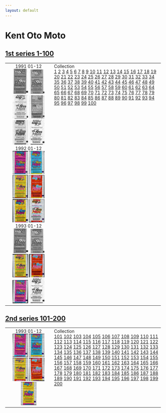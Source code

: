```yaml
---
layout: default
---
```


# Kent Oto Moto

## [1st series 1-100](1-100)

<table style="width:100%">
    <tr style="vertical-align: top;">
        <td style="width:30%;text-align: center">
            1991 01-12<br/>
            <a href='https://raw.githubusercontent.com/vlegchilkin/collection/8ca64197bbb6d036883a191b0727065c7d7e68b1/gum_wrappers/kent/oto-moto/1-100/outer/1991 01-12.1.0.png' target='_blank'><img src='1-100/thumbnails/outer/1991 01-12.1.0.png' width='50' alt='1991 01-12.1'/></a>
            <a href='https://raw.githubusercontent.com/vlegchilkin/collection/8ca64197bbb6d036883a191b0727065c7d7e68b1/gum_wrappers/kent/oto-moto/1-100/outer/1991 01-12.2.0.png' target='_blank'><img src='1-100/thumbnails/outer/1991 01-12.2.0.png' width='50' alt='1991 01-12.2'/></a>
            <a href='https://raw.githubusercontent.com/vlegchilkin/collection/8ca64197bbb6d036883a191b0727065c7d7e68b1/gum_wrappers/kent/oto-moto/1-100/outer/1991 01-12.3.0.png' target='_blank'><img src='1-100/thumbnails/outer/1991 01-12.3.0.png' width='50' alt='1991 01-12.3'/></a>
            <a href='https://raw.githubusercontent.com/vlegchilkin/collection/8ca64197bbb6d036883a191b0727065c7d7e68b1/gum_wrappers/kent/oto-moto/1-100/outer/1991 01-12.4.0.png' target='_blank'><img src='1-100/thumbnails/outer/1991 01-12.4.0.png' width='50' alt='1991 01-12.4'/></a>
            <a href='https://raw.githubusercontent.com/vlegchilkin/collection/8ca64197bbb6d036883a191b0727065c7d7e68b1/gum_wrappers/kent/oto-moto/1-100/outer/1991 01-12.5.0.png' target='_blank'><img src='1-100/thumbnails/outer/1991 01-12.5.0.png' width='50' alt='1991 01-12.5'/></a>
            <a href='https://raw.githubusercontent.com/vlegchilkin/collection/8ca64197bbb6d036883a191b0727065c7d7e68b1/gum_wrappers/kent/oto-moto/1-100/outer/1991 01-12.6.0.png' target='_blank'><img src='1-100/thumbnails/outer/1991 01-12.6.0.png' width='50' alt='1991 01-12.6'/></a>
            <br/>1992 01-12<br/>
            <a href='https://raw.githubusercontent.com/vlegchilkin/collection/8ca64197bbb6d036883a191b0727065c7d7e68b1/gum_wrappers/kent/oto-moto/1-100/outer/1992 01-12.1.5.png' target='_blank'><img src='1-100/thumbnails/outer/1992 01-12.1.5.png' width='50' alt='1992 01-12.1'/></a>
            <a href='https://raw.githubusercontent.com/vlegchilkin/collection/8ca64197bbb6d036883a191b0727065c7d7e68b1/gum_wrappers/kent/oto-moto/1-100/outer/1992 01-12.2.5.png' target='_blank'><img src='1-100/thumbnails/outer/1992 01-12.2.5.png' width='50' alt='1992 01-12.2'/></a>
            <a href='https://raw.githubusercontent.com/vlegchilkin/collection/8ca64197bbb6d036883a191b0727065c7d7e68b1/gum_wrappers/kent/oto-moto/1-100/outer/1992 01-12.3.5.png' target='_blank'><img src='1-100/thumbnails/outer/1992 01-12.3.5.png' width='50' alt='1992 01-12.3'/></a>
            <a href='https://raw.githubusercontent.com/vlegchilkin/collection/8ca64197bbb6d036883a191b0727065c7d7e68b1/gum_wrappers/kent/oto-moto/1-100/outer/1992 01-12.4.5.png' target='_blank'><img src='1-100/thumbnails/outer/1992 01-12.4.5.png' width='50' alt='1992 01-12.4'/></a>
            <a href='https://raw.githubusercontent.com/vlegchilkin/collection/8ca64197bbb6d036883a191b0727065c7d7e68b1/gum_wrappers/kent/oto-moto/1-100/outer/1992 01-12.5.5.png' target='_blank'><img src='1-100/thumbnails/outer/1992 01-12.5.5.png' width='50' alt='1992 01-12.5'/></a>
            <a href='https://raw.githubusercontent.com/vlegchilkin/collection/8ca64197bbb6d036883a191b0727065c7d7e68b1/gum_wrappers/kent/oto-moto/1-100/outer/1992 01-12.6.5.png' target='_blank'><img src='1-100/thumbnails/outer/1992 01-12.6.5.png' width='50' alt='1992 01-12.6'/></a>
            <br/>1993 01-12<br/>
            <a href='https://raw.githubusercontent.com/vlegchilkin/collection/8ca64197bbb6d036883a191b0727065c7d7e68b1/gum_wrappers/kent/oto-moto/1-100/outer/1993 01-12.1.0.png' target='_blank'><img src='1-100/thumbnails/outer/1993 01-12.1.0.png' width='50' alt='1993 01-12.1'/></a>
            <a href='https://raw.githubusercontent.com/vlegchilkin/collection/8ca64197bbb6d036883a191b0727065c7d7e68b1/gum_wrappers/kent/oto-moto/1-100/outer/1993 01-12.2.0.png' target='_blank'><img src='1-100/thumbnails/outer/1993 01-12.2.0.png' width='50' alt='1993 01-12.2'/></a>
            <a href='https://raw.githubusercontent.com/vlegchilkin/collection/8ca64197bbb6d036883a191b0727065c7d7e68b1/gum_wrappers/kent/oto-moto/1-100/outer/1993 01-12.3.5.png' target='_blank'><img src='1-100/thumbnails/outer/1993 01-12.3.5.png' width='50' alt='1993 01-12.3'/></a>
            <a href='https://raw.githubusercontent.com/vlegchilkin/collection/8ca64197bbb6d036883a191b0727065c7d7e68b1/gum_wrappers/kent/oto-moto/1-100/outer/1993 01-12.4.5.png' target='_blank'><img src='1-100/thumbnails/outer/1993 01-12.4.5.png' width='50' alt='1993 01-12.4'/></a>
            <a href='https://raw.githubusercontent.com/vlegchilkin/collection/8ca64197bbb6d036883a191b0727065c7d7e68b1/gum_wrappers/kent/oto-moto/1-100/outer/1993 01-12.5.5.png' target='_blank'><img src='1-100/thumbnails/outer/1993 01-12.5.5.png' width='50' alt='1993 01-12.5'/></a>
            <a href='https://raw.githubusercontent.com/vlegchilkin/collection/8ca64197bbb6d036883a191b0727065c7d7e68b1/gum_wrappers/kent/oto-moto/1-100/outer/1993 01-12.6.0.png' target='_blank'><img src='1-100/thumbnails/outer/1993 01-12.6.0.png' width='50' alt='1993 01-12.6'/></a>
            <br/>
        </td>
        <td>
            Collection<br/>
            <a class='perfect' href='https://raw.githubusercontent.com/vlegchilkin/collection/8ca64197bbb6d036883a191b0727065c7d7e68b1/gum_wrappers/kent/oto-moto/1-100/inner/1.5.png' title='' target='_blank'>1</a>
            <a class='enough' href='https://raw.githubusercontent.com/vlegchilkin/collection/8ca64197bbb6d036883a191b0727065c7d7e68b1/gum_wrappers/kent/oto-moto/1-100/inner/2.4.png' title='' target='_blank'>2</a>
            <a class='perfect' href='https://raw.githubusercontent.com/vlegchilkin/collection/8ca64197bbb6d036883a191b0727065c7d7e68b1/gum_wrappers/kent/oto-moto/1-100/inner/3.5.png' title='' target='_blank'>3</a>
            <a class='perfect' href='https://raw.githubusercontent.com/vlegchilkin/collection/8ca64197bbb6d036883a191b0727065c7d7e68b1/gum_wrappers/kent/oto-moto/1-100/inner/4.5.png' title='' target='_blank'>4</a>
            <a class='perfect' href='https://raw.githubusercontent.com/vlegchilkin/collection/8ca64197bbb6d036883a191b0727065c7d7e68b1/gum_wrappers/kent/oto-moto/1-100/inner/5.5.png' title='' target='_blank'>5</a>
            <a class='perfect' href='https://raw.githubusercontent.com/vlegchilkin/collection/8ca64197bbb6d036883a191b0727065c7d7e68b1/gum_wrappers/kent/oto-moto/1-100/inner/6.5.png' title='' target='_blank'>6</a>
            <a class='perfect' href='https://raw.githubusercontent.com/vlegchilkin/collection/8ca64197bbb6d036883a191b0727065c7d7e68b1/gum_wrappers/kent/oto-moto/1-100/inner/7.5.png' title='' target='_blank'>7</a>
            <a class='perfect' href='https://raw.githubusercontent.com/vlegchilkin/collection/8ca64197bbb6d036883a191b0727065c7d7e68b1/gum_wrappers/kent/oto-moto/1-100/inner/8.5.png' title='' target='_blank'>8</a>
            <a class='perfect' href='https://raw.githubusercontent.com/vlegchilkin/collection/8ca64197bbb6d036883a191b0727065c7d7e68b1/gum_wrappers/kent/oto-moto/1-100/inner/9.5.png' title='' target='_blank'>9</a>
            <a class='perfect' href='https://raw.githubusercontent.com/vlegchilkin/collection/8ca64197bbb6d036883a191b0727065c7d7e68b1/gum_wrappers/kent/oto-moto/1-100/inner/10.5.png' title='' target='_blank'>10</a>
            <a class='perfect' href='https://raw.githubusercontent.com/vlegchilkin/collection/8ca64197bbb6d036883a191b0727065c7d7e68b1/gum_wrappers/kent/oto-moto/1-100/inner/11.5.png' title='' target='_blank'>11</a>
            <a class='perfect' href='https://raw.githubusercontent.com/vlegchilkin/collection/8ca64197bbb6d036883a191b0727065c7d7e68b1/gum_wrappers/kent/oto-moto/1-100/inner/12.5.png' title='' target='_blank'>12</a>
            <a class='perfect' href='https://raw.githubusercontent.com/vlegchilkin/collection/8ca64197bbb6d036883a191b0727065c7d7e68b1/gum_wrappers/kent/oto-moto/1-100/inner/13.5.png' title='' target='_blank'>13</a>
            <a class='perfect' href='https://raw.githubusercontent.com/vlegchilkin/collection/8ca64197bbb6d036883a191b0727065c7d7e68b1/gum_wrappers/kent/oto-moto/1-100/inner/14.5.png' title='' target='_blank'>14</a>
            <a class='enough' href='https://raw.githubusercontent.com/vlegchilkin/collection/8ca64197bbb6d036883a191b0727065c7d7e68b1/gum_wrappers/kent/oto-moto/1-100/inner/15.4.png' title='' target='_blank'>15</a>
            <a class='perfect' href='https://raw.githubusercontent.com/vlegchilkin/collection/8ca64197bbb6d036883a191b0727065c7d7e68b1/gum_wrappers/kent/oto-moto/1-100/inner/16.5.png' title='' target='_blank'>16</a>
            <a class='perfect' href='https://raw.githubusercontent.com/vlegchilkin/collection/8ca64197bbb6d036883a191b0727065c7d7e68b1/gum_wrappers/kent/oto-moto/1-100/inner/17.5.png' title='' target='_blank'>17</a>
            <a class='perfect' href='https://raw.githubusercontent.com/vlegchilkin/collection/8ca64197bbb6d036883a191b0727065c7d7e68b1/gum_wrappers/kent/oto-moto/1-100/inner/18.5.png' title='' target='_blank'>18</a>
            <a class='perfect' href='https://raw.githubusercontent.com/vlegchilkin/collection/8ca64197bbb6d036883a191b0727065c7d7e68b1/gum_wrappers/kent/oto-moto/1-100/inner/19.5.png' title='' target='_blank'>19</a>
            <a class='perfect' href='https://raw.githubusercontent.com/vlegchilkin/collection/8ca64197bbb6d036883a191b0727065c7d7e68b1/gum_wrappers/kent/oto-moto/1-100/inner/20.5.png' title='' target='_blank'>20</a>
            <a class='perfect' href='https://raw.githubusercontent.com/vlegchilkin/collection/8ca64197bbb6d036883a191b0727065c7d7e68b1/gum_wrappers/kent/oto-moto/1-100/inner/21.5.png' title='' target='_blank'>21</a>
            <a class='perfect' href='https://raw.githubusercontent.com/vlegchilkin/collection/8ca64197bbb6d036883a191b0727065c7d7e68b1/gum_wrappers/kent/oto-moto/1-100/inner/22.5.png' title='' target='_blank'>22</a>
            <a class='enough' href='https://raw.githubusercontent.com/vlegchilkin/collection/8ca64197bbb6d036883a191b0727065c7d7e68b1/gum_wrappers/kent/oto-moto/1-100/inner/23.4.png' title='' target='_blank'>23</a>
            <a class='perfect' href='https://raw.githubusercontent.com/vlegchilkin/collection/8ca64197bbb6d036883a191b0727065c7d7e68b1/gum_wrappers/kent/oto-moto/1-100/inner/24.5.png' title='' target='_blank'>24</a>
            <a class='perfect' href='https://raw.githubusercontent.com/vlegchilkin/collection/8ca64197bbb6d036883a191b0727065c7d7e68b1/gum_wrappers/kent/oto-moto/1-100/inner/25.5.png' title='' target='_blank'>25</a>
            <a class='perfect' href='https://raw.githubusercontent.com/vlegchilkin/collection/8ca64197bbb6d036883a191b0727065c7d7e68b1/gum_wrappers/kent/oto-moto/1-100/inner/26.5.png' title='' target='_blank'>26</a>
            <a class='perfect' href='https://raw.githubusercontent.com/vlegchilkin/collection/8ca64197bbb6d036883a191b0727065c7d7e68b1/gum_wrappers/kent/oto-moto/1-100/inner/27.5.png' title='' target='_blank'>27</a>
            <a class='perfect' href='https://raw.githubusercontent.com/vlegchilkin/collection/8ca64197bbb6d036883a191b0727065c7d7e68b1/gum_wrappers/kent/oto-moto/1-100/inner/28.5.png' title='' target='_blank'>28</a>
            <a class='enough' href='https://raw.githubusercontent.com/vlegchilkin/collection/8ca64197bbb6d036883a191b0727065c7d7e68b1/gum_wrappers/kent/oto-moto/1-100/inner/29.4.png' title='' target='_blank'>29</a>
            <a class='perfect' href='https://raw.githubusercontent.com/vlegchilkin/collection/8ca64197bbb6d036883a191b0727065c7d7e68b1/gum_wrappers/kent/oto-moto/1-100/inner/30.5.png' title='' target='_blank'>30</a>
            <a class='perfect' href='https://raw.githubusercontent.com/vlegchilkin/collection/8ca64197bbb6d036883a191b0727065c7d7e68b1/gum_wrappers/kent/oto-moto/1-100/inner/31.5.png' title='' target='_blank'>31</a>
            <a class='perfect' href='https://raw.githubusercontent.com/vlegchilkin/collection/8ca64197bbb6d036883a191b0727065c7d7e68b1/gum_wrappers/kent/oto-moto/1-100/inner/32.5.png' title='' target='_blank'>32</a>
            <a class='enough' href='https://raw.githubusercontent.com/vlegchilkin/collection/8ca64197bbb6d036883a191b0727065c7d7e68b1/gum_wrappers/kent/oto-moto/1-100/inner/33.4.png' title='' target='_blank'>33</a>
            <a class='perfect' href='https://raw.githubusercontent.com/vlegchilkin/collection/8ca64197bbb6d036883a191b0727065c7d7e68b1/gum_wrappers/kent/oto-moto/1-100/inner/34.5.png' title='' target='_blank'>34</a>
            <a class='perfect' href='https://raw.githubusercontent.com/vlegchilkin/collection/8ca64197bbb6d036883a191b0727065c7d7e68b1/gum_wrappers/kent/oto-moto/1-100/inner/35.5.png' title='' target='_blank'>35</a>
            <a class='perfect' href='https://raw.githubusercontent.com/vlegchilkin/collection/8ca64197bbb6d036883a191b0727065c7d7e68b1/gum_wrappers/kent/oto-moto/1-100/inner/36.5.png' title='' target='_blank'>36</a>
            <a class='perfect' href='https://raw.githubusercontent.com/vlegchilkin/collection/8ca64197bbb6d036883a191b0727065c7d7e68b1/gum_wrappers/kent/oto-moto/1-100/inner/37.5.png' title='' target='_blank'>37</a>
            <a class='enough' href='https://raw.githubusercontent.com/vlegchilkin/collection/8ca64197bbb6d036883a191b0727065c7d7e68b1/gum_wrappers/kent/oto-moto/1-100/inner/38.4.png' title='' target='_blank'>38</a>
            <a class='enough' href='https://raw.githubusercontent.com/vlegchilkin/collection/8ca64197bbb6d036883a191b0727065c7d7e68b1/gum_wrappers/kent/oto-moto/1-100/inner/39.4.png' title='' target='_blank'>39</a>
            <a class='perfect' href='https://raw.githubusercontent.com/vlegchilkin/collection/8ca64197bbb6d036883a191b0727065c7d7e68b1/gum_wrappers/kent/oto-moto/1-100/inner/40.5.png' title='' target='_blank'>40</a>
            <a class='perfect' href='https://raw.githubusercontent.com/vlegchilkin/collection/8ca64197bbb6d036883a191b0727065c7d7e68b1/gum_wrappers/kent/oto-moto/1-100/inner/41.5.png' title='' target='_blank'>41</a>
            <a class='perfect' href='https://raw.githubusercontent.com/vlegchilkin/collection/8ca64197bbb6d036883a191b0727065c7d7e68b1/gum_wrappers/kent/oto-moto/1-100/inner/42.5.png' title='' target='_blank'>42</a>
            <a class='perfect' href='https://raw.githubusercontent.com/vlegchilkin/collection/8ca64197bbb6d036883a191b0727065c7d7e68b1/gum_wrappers/kent/oto-moto/1-100/inner/43.5.png' title='' target='_blank'>43</a>
            <a class='perfect' href='https://raw.githubusercontent.com/vlegchilkin/collection/8ca64197bbb6d036883a191b0727065c7d7e68b1/gum_wrappers/kent/oto-moto/1-100/inner/44.5.png' title='' target='_blank'>44</a>
            <a class='enough' href='https://raw.githubusercontent.com/vlegchilkin/collection/8ca64197bbb6d036883a191b0727065c7d7e68b1/gum_wrappers/kent/oto-moto/1-100/inner/45.4.png' title='' target='_blank'>45</a>
            <a class='perfect' href='https://raw.githubusercontent.com/vlegchilkin/collection/8ca64197bbb6d036883a191b0727065c7d7e68b1/gum_wrappers/kent/oto-moto/1-100/inner/46.5.png' title='' target='_blank'>46</a>
            <a class='perfect' href='https://raw.githubusercontent.com/vlegchilkin/collection/8ca64197bbb6d036883a191b0727065c7d7e68b1/gum_wrappers/kent/oto-moto/1-100/inner/47.5.png' title='' target='_blank'>47</a>
            <a class='perfect' href='https://raw.githubusercontent.com/vlegchilkin/collection/8ca64197bbb6d036883a191b0727065c7d7e68b1/gum_wrappers/kent/oto-moto/1-100/inner/48.5.png' title='' target='_blank'>48</a>
            <a class='perfect' href='https://raw.githubusercontent.com/vlegchilkin/collection/8ca64197bbb6d036883a191b0727065c7d7e68b1/gum_wrappers/kent/oto-moto/1-100/inner/49.5.png' title='' target='_blank'>49</a>
            <a class='enough' href='https://raw.githubusercontent.com/vlegchilkin/collection/8ca64197bbb6d036883a191b0727065c7d7e68b1/gum_wrappers/kent/oto-moto/1-100/inner/50.4.png' title='' target='_blank'>50</a>
            <a class='perfect' href='https://raw.githubusercontent.com/vlegchilkin/collection/8ca64197bbb6d036883a191b0727065c7d7e68b1/gum_wrappers/kent/oto-moto/1-100/inner/51.5.png' title='' target='_blank'>51</a>
            <a class='enough' href='https://raw.githubusercontent.com/vlegchilkin/collection/8ca64197bbb6d036883a191b0727065c7d7e68b1/gum_wrappers/kent/oto-moto/1-100/inner/52.4.png' title='' target='_blank'>52</a>
            <a class='perfect' href='https://raw.githubusercontent.com/vlegchilkin/collection/8ca64197bbb6d036883a191b0727065c7d7e68b1/gum_wrappers/kent/oto-moto/1-100/inner/53.5.png' title='' target='_blank'>53</a>
            <a class='perfect' href='https://raw.githubusercontent.com/vlegchilkin/collection/8ca64197bbb6d036883a191b0727065c7d7e68b1/gum_wrappers/kent/oto-moto/1-100/inner/54.5.png' title='' target='_blank'>54</a>
            <a class='perfect' href='https://raw.githubusercontent.com/vlegchilkin/collection/8ca64197bbb6d036883a191b0727065c7d7e68b1/gum_wrappers/kent/oto-moto/1-100/inner/55.5.png' title='' target='_blank'>55</a>
            <a class='perfect' href='https://raw.githubusercontent.com/vlegchilkin/collection/8ca64197bbb6d036883a191b0727065c7d7e68b1/gum_wrappers/kent/oto-moto/1-100/inner/56.5.png' title='' target='_blank'>56</a>
            <a class='perfect' href='https://raw.githubusercontent.com/vlegchilkin/collection/8ca64197bbb6d036883a191b0727065c7d7e68b1/gum_wrappers/kent/oto-moto/1-100/inner/57.5.png' title='' target='_blank'>57</a>
            <a class='perfect' href='https://raw.githubusercontent.com/vlegchilkin/collection/8ca64197bbb6d036883a191b0727065c7d7e68b1/gum_wrappers/kent/oto-moto/1-100/inner/58.5.png' title='' target='_blank'>58</a>
            <a class='perfect' href='https://raw.githubusercontent.com/vlegchilkin/collection/8ca64197bbb6d036883a191b0727065c7d7e68b1/gum_wrappers/kent/oto-moto/1-100/inner/59.5.png' title='' target='_blank'>59</a>
            <a class='enough' href='https://raw.githubusercontent.com/vlegchilkin/collection/8ca64197bbb6d036883a191b0727065c7d7e68b1/gum_wrappers/kent/oto-moto/1-100/inner/60.4.png' title='' target='_blank'>60</a>
            <a class='perfect' href='https://raw.githubusercontent.com/vlegchilkin/collection/8ca64197bbb6d036883a191b0727065c7d7e68b1/gum_wrappers/kent/oto-moto/1-100/inner/61.5.png' title='' target='_blank'>61</a>
            <a class='perfect' href='https://raw.githubusercontent.com/vlegchilkin/collection/8ca64197bbb6d036883a191b0727065c7d7e68b1/gum_wrappers/kent/oto-moto/1-100/inner/62.5.png' title='' target='_blank'>62</a>
            <a class='perfect' href='https://raw.githubusercontent.com/vlegchilkin/collection/8ca64197bbb6d036883a191b0727065c7d7e68b1/gum_wrappers/kent/oto-moto/1-100/inner/63.5.png' title='' target='_blank'>63</a>
            <a class='perfect' href='https://raw.githubusercontent.com/vlegchilkin/collection/8ca64197bbb6d036883a191b0727065c7d7e68b1/gum_wrappers/kent/oto-moto/1-100/inner/64.5.png' title='' target='_blank'>64</a>
            <a class='perfect' href='https://raw.githubusercontent.com/vlegchilkin/collection/8ca64197bbb6d036883a191b0727065c7d7e68b1/gum_wrappers/kent/oto-moto/1-100/inner/65.5.png' title='' target='_blank'>65</a>
            <a class='perfect' href='https://raw.githubusercontent.com/vlegchilkin/collection/8ca64197bbb6d036883a191b0727065c7d7e68b1/gum_wrappers/kent/oto-moto/1-100/inner/66.5.png' title='' target='_blank'>66</a>
            <a class='perfect' href='https://raw.githubusercontent.com/vlegchilkin/collection/8ca64197bbb6d036883a191b0727065c7d7e68b1/gum_wrappers/kent/oto-moto/1-100/inner/67.5.png' title='' target='_blank'>67</a>
            <a class='perfect' href='https://raw.githubusercontent.com/vlegchilkin/collection/8ca64197bbb6d036883a191b0727065c7d7e68b1/gum_wrappers/kent/oto-moto/1-100/inner/68.5.png' title='' target='_blank'>68</a>
            <a class='perfect' href='https://raw.githubusercontent.com/vlegchilkin/collection/8ca64197bbb6d036883a191b0727065c7d7e68b1/gum_wrappers/kent/oto-moto/1-100/inner/69.5.png' title='' target='_blank'>69</a>
            <a class='perfect' href='https://raw.githubusercontent.com/vlegchilkin/collection/8ca64197bbb6d036883a191b0727065c7d7e68b1/gum_wrappers/kent/oto-moto/1-100/inner/70.5.png' title='' target='_blank'>70</a>
            <a class='perfect' href='https://raw.githubusercontent.com/vlegchilkin/collection/8ca64197bbb6d036883a191b0727065c7d7e68b1/gum_wrappers/kent/oto-moto/1-100/inner/71.5.png' title='' target='_blank'>71</a>
            <a class='perfect' href='https://raw.githubusercontent.com/vlegchilkin/collection/8ca64197bbb6d036883a191b0727065c7d7e68b1/gum_wrappers/kent/oto-moto/1-100/inner/72.5.png' title='' target='_blank'>72</a>
            <a class='perfect' href='https://raw.githubusercontent.com/vlegchilkin/collection/8ca64197bbb6d036883a191b0727065c7d7e68b1/gum_wrappers/kent/oto-moto/1-100/inner/73.5.png' title='' target='_blank'>73</a>
            <a class='perfect' href='https://raw.githubusercontent.com/vlegchilkin/collection/8ca64197bbb6d036883a191b0727065c7d7e68b1/gum_wrappers/kent/oto-moto/1-100/inner/74.5.png' title='' target='_blank'>74</a>
            <a class='perfect' href='https://raw.githubusercontent.com/vlegchilkin/collection/8ca64197bbb6d036883a191b0727065c7d7e68b1/gum_wrappers/kent/oto-moto/1-100/inner/75.5.png' title='' target='_blank'>75</a>
            <a class='perfect' href='https://raw.githubusercontent.com/vlegchilkin/collection/8ca64197bbb6d036883a191b0727065c7d7e68b1/gum_wrappers/kent/oto-moto/1-100/inner/76.5.png' title='' target='_blank'>76</a>
            <a class='perfect' href='https://raw.githubusercontent.com/vlegchilkin/collection/8ca64197bbb6d036883a191b0727065c7d7e68b1/gum_wrappers/kent/oto-moto/1-100/inner/77.5.png' title='' target='_blank'>77</a>
            <a class='perfect' href='https://raw.githubusercontent.com/vlegchilkin/collection/8ca64197bbb6d036883a191b0727065c7d7e68b1/gum_wrappers/kent/oto-moto/1-100/inner/78.5.png' title='' target='_blank'>78</a>
            <a class='perfect' href='https://raw.githubusercontent.com/vlegchilkin/collection/8ca64197bbb6d036883a191b0727065c7d7e68b1/gum_wrappers/kent/oto-moto/1-100/inner/79.5.png' title='' target='_blank'>79</a>
            <a class='perfect' href='https://raw.githubusercontent.com/vlegchilkin/collection/8ca64197bbb6d036883a191b0727065c7d7e68b1/gum_wrappers/kent/oto-moto/1-100/inner/80.5.png' title='' target='_blank'>80</a>
            <a class='perfect' href='https://raw.githubusercontent.com/vlegchilkin/collection/8ca64197bbb6d036883a191b0727065c7d7e68b1/gum_wrappers/kent/oto-moto/1-100/inner/81.5.png' title='' target='_blank'>81</a>
            <a class='perfect' href='https://raw.githubusercontent.com/vlegchilkin/collection/8ca64197bbb6d036883a191b0727065c7d7e68b1/gum_wrappers/kent/oto-moto/1-100/inner/82.5.png' title='' target='_blank'>82</a>
            <a class='perfect' href='https://raw.githubusercontent.com/vlegchilkin/collection/8ca64197bbb6d036883a191b0727065c7d7e68b1/gum_wrappers/kent/oto-moto/1-100/inner/83.5.png' title='' target='_blank'>83</a>
            <a class='perfect' href='https://raw.githubusercontent.com/vlegchilkin/collection/8ca64197bbb6d036883a191b0727065c7d7e68b1/gum_wrappers/kent/oto-moto/1-100/inner/84.5.png' title='' target='_blank'>84</a>
            <a class='enough' href='https://raw.githubusercontent.com/vlegchilkin/collection/8ca64197bbb6d036883a191b0727065c7d7e68b1/gum_wrappers/kent/oto-moto/1-100/inner/85.4.png' title='' target='_blank'>85</a>
            <a class='perfect' href='https://raw.githubusercontent.com/vlegchilkin/collection/8ca64197bbb6d036883a191b0727065c7d7e68b1/gum_wrappers/kent/oto-moto/1-100/inner/86.5.png' title='' target='_blank'>86</a>
            <a class='perfect' href='https://raw.githubusercontent.com/vlegchilkin/collection/8ca64197bbb6d036883a191b0727065c7d7e68b1/gum_wrappers/kent/oto-moto/1-100/inner/87.5.png' title='' target='_blank'>87</a>
            <a class='enough' href='https://raw.githubusercontent.com/vlegchilkin/collection/8ca64197bbb6d036883a191b0727065c7d7e68b1/gum_wrappers/kent/oto-moto/1-100/inner/88.4.png' title='' target='_blank'>88</a>
            <a class='perfect' href='https://raw.githubusercontent.com/vlegchilkin/collection/8ca64197bbb6d036883a191b0727065c7d7e68b1/gum_wrappers/kent/oto-moto/1-100/inner/89.5.png' title='' target='_blank'>89</a>
            <a class='perfect' href='https://raw.githubusercontent.com/vlegchilkin/collection/8ca64197bbb6d036883a191b0727065c7d7e68b1/gum_wrappers/kent/oto-moto/1-100/inner/90.5.png' title='' target='_blank'>90</a>
            <a class='perfect' href='https://raw.githubusercontent.com/vlegchilkin/collection/8ca64197bbb6d036883a191b0727065c7d7e68b1/gum_wrappers/kent/oto-moto/1-100/inner/91.5.png' title='' target='_blank'>91</a>
            <a class='perfect' href='https://raw.githubusercontent.com/vlegchilkin/collection/8ca64197bbb6d036883a191b0727065c7d7e68b1/gum_wrappers/kent/oto-moto/1-100/inner/92.5.png' title='' target='_blank'>92</a>
            <a class='perfect' href='https://raw.githubusercontent.com/vlegchilkin/collection/8ca64197bbb6d036883a191b0727065c7d7e68b1/gum_wrappers/kent/oto-moto/1-100/inner/93.5.png' title='' target='_blank'>93</a>
            <a class='perfect' href='https://raw.githubusercontent.com/vlegchilkin/collection/8ca64197bbb6d036883a191b0727065c7d7e68b1/gum_wrappers/kent/oto-moto/1-100/inner/94.5.png' title='' target='_blank'>94</a>
            <a class='perfect' href='https://raw.githubusercontent.com/vlegchilkin/collection/8ca64197bbb6d036883a191b0727065c7d7e68b1/gum_wrappers/kent/oto-moto/1-100/inner/95.5.png' title='' target='_blank'>95</a>
            <a class='enough' href='https://raw.githubusercontent.com/vlegchilkin/collection/8ca64197bbb6d036883a191b0727065c7d7e68b1/gum_wrappers/kent/oto-moto/1-100/inner/96.4.png' title='' target='_blank'>96</a>
            <a class='perfect' href='https://raw.githubusercontent.com/vlegchilkin/collection/8ca64197bbb6d036883a191b0727065c7d7e68b1/gum_wrappers/kent/oto-moto/1-100/inner/97.5.png' title='' target='_blank'>97</a>
            <a class='perfect' href='https://raw.githubusercontent.com/vlegchilkin/collection/8ca64197bbb6d036883a191b0727065c7d7e68b1/gum_wrappers/kent/oto-moto/1-100/inner/98.5.png' title='' target='_blank'>98</a>
            <a class='perfect' href='https://raw.githubusercontent.com/vlegchilkin/collection/8ca64197bbb6d036883a191b0727065c7d7e68b1/gum_wrappers/kent/oto-moto/1-100/inner/99.5.png' title='' target='_blank'>99</a>
            <a class='perfect' href='https://raw.githubusercontent.com/vlegchilkin/collection/8ca64197bbb6d036883a191b0727065c7d7e68b1/gum_wrappers/kent/oto-moto/1-100/inner/100.5.png' title='' target='_blank'>100</a>
        </td>
    </tr>
</table>

## [2nd series 101-200](101-200)

<table style="width:100%">
    <tr style="vertical-align: top;">
        <td style="width:30%;text-align: center">
            1993 01-12<br/>
            <a href='https://raw.githubusercontent.com/vlegchilkin/collection/8ca64197bbb6d036883a191b0727065c7d7e68b1/gum_wrappers/kent/oto-moto/101-200/outer/1993_01-12.1.4.png' target='_blank'><img src='101-200/thumbnails/outer/1993_01-12.1.4.png' width='50' alt='1993_01-12.1'/></a>
            <a href='https://raw.githubusercontent.com/vlegchilkin/collection/8ca64197bbb6d036883a191b0727065c7d7e68b1/gum_wrappers/kent/oto-moto/101-200/outer/1993_01-12.2.4.png' target='_blank'><img src='101-200/thumbnails/outer/1993_01-12.2.4.png' width='50' alt='1993_01-12.2'/></a>
            <a href='https://raw.githubusercontent.com/vlegchilkin/collection/8ca64197bbb6d036883a191b0727065c7d7e68b1/gum_wrappers/kent/oto-moto/101-200/outer/1993_01-12.3.4.png' target='_blank'><img src='101-200/thumbnails/outer/1993_01-12.3.4.png' width='50' alt='1993_01-12.3'/></a>
            <a href='https://raw.githubusercontent.com/vlegchilkin/collection/8ca64197bbb6d036883a191b0727065c7d7e68b1/gum_wrappers/kent/oto-moto/101-200/outer/1993_01-12.4.4.png' target='_blank'><img src='101-200/thumbnails/outer/1993_01-12.4.4.png' width='50' alt='1993_01-12.4'/></a>
            <a href='https://raw.githubusercontent.com/vlegchilkin/collection/8ca64197bbb6d036883a191b0727065c7d7e68b1/gum_wrappers/kent/oto-moto/101-200/outer/1993_01-12.5.4.png' target='_blank'><img src='101-200/thumbnails/outer/1993_01-12.5.4.png' width='50' alt='1993_01-12.5'/></a>
            <br/>
        </td>
        <td>
            Collection<br/>
            <a class='enough' href='https://raw.githubusercontent.com/vlegchilkin/collection/8ca64197bbb6d036883a191b0727065c7d7e68b1/gum_wrappers/kent/oto-moto/101-200/inner/101.4.png' title='' target='_blank'>101</a>
            <a class='missed' href='https://raw.githubusercontent.com/vlegchilkin/collection/8ca64197bbb6d036883a191b0727065c7d7e68b1/gum_wrappers/kent/oto-moto/101-200/inner/102.0.png' title='' target='_blank'>102</a>
            <a class='missed' href='https://raw.githubusercontent.com/vlegchilkin/collection/8ca64197bbb6d036883a191b0727065c7d7e68b1/gum_wrappers/kent/oto-moto/101-200/inner/103.0.png' title='' target='_blank'>103</a>
            <a class='missed' href='https://raw.githubusercontent.com/vlegchilkin/collection/8ca64197bbb6d036883a191b0727065c7d7e68b1/gum_wrappers/kent/oto-moto/101-200/inner/104.0.png' title='' target='_blank'>104</a>
            <a class='missed' href='https://raw.githubusercontent.com/vlegchilkin/collection/8ca64197bbb6d036883a191b0727065c7d7e68b1/gum_wrappers/kent/oto-moto/101-200/inner/105.0.png' title='' target='_blank'>105</a>
            <a class='missed' href='https://raw.githubusercontent.com/vlegchilkin/collection/8ca64197bbb6d036883a191b0727065c7d7e68b1/gum_wrappers/kent/oto-moto/101-200/inner/106.0.png' title='' target='_blank'>106</a>
            <a class='perfect' href='https://raw.githubusercontent.com/vlegchilkin/collection/8ca64197bbb6d036883a191b0727065c7d7e68b1/gum_wrappers/kent/oto-moto/101-200/inner/107.5.png' title='' target='_blank'>107</a>
            <a class='perfect' href='https://raw.githubusercontent.com/vlegchilkin/collection/8ca64197bbb6d036883a191b0727065c7d7e68b1/gum_wrappers/kent/oto-moto/101-200/inner/108.5.png' title='' target='_blank'>108</a>
            <a class='missed' href='https://raw.githubusercontent.com/vlegchilkin/collection/8ca64197bbb6d036883a191b0727065c7d7e68b1/gum_wrappers/kent/oto-moto/101-200/inner/109.0.png' title='' target='_blank'>109</a>
            <a class='missed' href='https://raw.githubusercontent.com/vlegchilkin/collection/8ca64197bbb6d036883a191b0727065c7d7e68b1/gum_wrappers/kent/oto-moto/101-200/inner/110.0.png' title='' target='_blank'>110</a>
            <a class='perfect' href='https://raw.githubusercontent.com/vlegchilkin/collection/8ca64197bbb6d036883a191b0727065c7d7e68b1/gum_wrappers/kent/oto-moto/101-200/inner/111.5.png' title='' target='_blank'>111</a>
            <a class='perfect' href='https://raw.githubusercontent.com/vlegchilkin/collection/8ca64197bbb6d036883a191b0727065c7d7e68b1/gum_wrappers/kent/oto-moto/101-200/inner/112.5.png' title='' target='_blank'>112</a>
            <a class='perfect' href='https://raw.githubusercontent.com/vlegchilkin/collection/8ca64197bbb6d036883a191b0727065c7d7e68b1/gum_wrappers/kent/oto-moto/101-200/inner/113.5.png' title='' target='_blank'>113</a>
            <a class='enough' href='https://raw.githubusercontent.com/vlegchilkin/collection/8ca64197bbb6d036883a191b0727065c7d7e68b1/gum_wrappers/kent/oto-moto/101-200/inner/114.4.png' title='' target='_blank'>114</a>
            <a class='enough' href='https://raw.githubusercontent.com/vlegchilkin/collection/8ca64197bbb6d036883a191b0727065c7d7e68b1/gum_wrappers/kent/oto-moto/101-200/inner/115.4.png' title='' target='_blank'>115</a>
            <a class='enough' href='https://raw.githubusercontent.com/vlegchilkin/collection/8ca64197bbb6d036883a191b0727065c7d7e68b1/gum_wrappers/kent/oto-moto/101-200/inner/116.4.png' title='' target='_blank'>116</a>
            <a class='perfect' href='https://raw.githubusercontent.com/vlegchilkin/collection/8ca64197bbb6d036883a191b0727065c7d7e68b1/gum_wrappers/kent/oto-moto/101-200/inner/117.5.png' title='' target='_blank'>117</a>
            <a class='perfect' href='https://raw.githubusercontent.com/vlegchilkin/collection/8ca64197bbb6d036883a191b0727065c7d7e68b1/gum_wrappers/kent/oto-moto/101-200/inner/118.5.png' title='' target='_blank'>118</a>
            <a class='perfect' href='https://raw.githubusercontent.com/vlegchilkin/collection/8ca64197bbb6d036883a191b0727065c7d7e68b1/gum_wrappers/kent/oto-moto/101-200/inner/119.5.png' title='' target='_blank'>119</a>
            <a class='perfect' href='https://raw.githubusercontent.com/vlegchilkin/collection/8ca64197bbb6d036883a191b0727065c7d7e68b1/gum_wrappers/kent/oto-moto/101-200/inner/120.5.png' title='' target='_blank'>120</a>
            <a class='missed' href='https://raw.githubusercontent.com/vlegchilkin/collection/8ca64197bbb6d036883a191b0727065c7d7e68b1/gum_wrappers/kent/oto-moto/101-200/inner/121.0.png' title='' target='_blank'>121</a>
            <a class='missed' href='https://raw.githubusercontent.com/vlegchilkin/collection/8ca64197bbb6d036883a191b0727065c7d7e68b1/gum_wrappers/kent/oto-moto/101-200/inner/122.0.png' title='' target='_blank'>122</a>
            <a class='perfect' href='https://raw.githubusercontent.com/vlegchilkin/collection/8ca64197bbb6d036883a191b0727065c7d7e68b1/gum_wrappers/kent/oto-moto/101-200/inner/123.5.png' title='' target='_blank'>123</a>
            <a class='missed' href='https://raw.githubusercontent.com/vlegchilkin/collection/8ca64197bbb6d036883a191b0727065c7d7e68b1/gum_wrappers/kent/oto-moto/101-200/inner/124.0.png' title='' target='_blank'>124</a>
            <a class='missed' href='https://raw.githubusercontent.com/vlegchilkin/collection/8ca64197bbb6d036883a191b0727065c7d7e68b1/gum_wrappers/kent/oto-moto/101-200/inner/125.0.png' title='' target='_blank'>125</a>
            <a class='missed' href='https://raw.githubusercontent.com/vlegchilkin/collection/8ca64197bbb6d036883a191b0727065c7d7e68b1/gum_wrappers/kent/oto-moto/101-200/inner/126.0.png' title='' target='_blank'>126</a>
            <a class='missed' href='https://raw.githubusercontent.com/vlegchilkin/collection/8ca64197bbb6d036883a191b0727065c7d7e68b1/gum_wrappers/kent/oto-moto/101-200/inner/127.0.png' title='' target='_blank'>127</a>
            <a class='missed' href='https://raw.githubusercontent.com/vlegchilkin/collection/8ca64197bbb6d036883a191b0727065c7d7e68b1/gum_wrappers/kent/oto-moto/101-200/inner/128.0.png' title='' target='_blank'>128</a>
            <a class='missed' href='https://raw.githubusercontent.com/vlegchilkin/collection/8ca64197bbb6d036883a191b0727065c7d7e68b1/gum_wrappers/kent/oto-moto/101-200/inner/129.0.png' title='' target='_blank'>129</a>
            <a class='missed' href='https://raw.githubusercontent.com/vlegchilkin/collection/8ca64197bbb6d036883a191b0727065c7d7e68b1/gum_wrappers/kent/oto-moto/101-200/inner/130.0.png' title='' target='_blank'>130</a>
            <a class='enough' href='https://raw.githubusercontent.com/vlegchilkin/collection/8ca64197bbb6d036883a191b0727065c7d7e68b1/gum_wrappers/kent/oto-moto/101-200/inner/131.4.png' title='' target='_blank'>131</a>
            <a class='missed' href='https://raw.githubusercontent.com/vlegchilkin/collection/8ca64197bbb6d036883a191b0727065c7d7e68b1/gum_wrappers/kent/oto-moto/101-200/inner/132.0.png' title='' target='_blank'>132</a>
            <a class='missed' href='https://raw.githubusercontent.com/vlegchilkin/collection/8ca64197bbb6d036883a191b0727065c7d7e68b1/gum_wrappers/kent/oto-moto/101-200/inner/133.0.png' title='' target='_blank'>133</a>
            <a class='good' href='https://raw.githubusercontent.com/vlegchilkin/collection/8ca64197bbb6d036883a191b0727065c7d7e68b1/gum_wrappers/kent/oto-moto/101-200/inner/134.3.png' title='' target='_blank'>134</a>
            <a class='missed' href='https://raw.githubusercontent.com/vlegchilkin/collection/8ca64197bbb6d036883a191b0727065c7d7e68b1/gum_wrappers/kent/oto-moto/101-200/inner/135.0.png' title='' target='_blank'>135</a>
            <a class='enough' href='https://raw.githubusercontent.com/vlegchilkin/collection/8ca64197bbb6d036883a191b0727065c7d7e68b1/gum_wrappers/kent/oto-moto/101-200/inner/136.4.png' title='' target='_blank'>136</a>
            <a class='enough' href='https://raw.githubusercontent.com/vlegchilkin/collection/8ca64197bbb6d036883a191b0727065c7d7e68b1/gum_wrappers/kent/oto-moto/101-200/inner/137.4.png' title='' target='_blank'>137</a>
            <a class='missed' href='https://raw.githubusercontent.com/vlegchilkin/collection/8ca64197bbb6d036883a191b0727065c7d7e68b1/gum_wrappers/kent/oto-moto/101-200/inner/138.0.png' title='' target='_blank'>138</a>
            <a class='perfect' href='https://raw.githubusercontent.com/vlegchilkin/collection/8ca64197bbb6d036883a191b0727065c7d7e68b1/gum_wrappers/kent/oto-moto/101-200/inner/139.5.png' title='' target='_blank'>139</a>
            <a class='missed' href='https://raw.githubusercontent.com/vlegchilkin/collection/8ca64197bbb6d036883a191b0727065c7d7e68b1/gum_wrappers/kent/oto-moto/101-200/inner/140.0.png' title='' target='_blank'>140</a>
            <a class='perfect' href='https://raw.githubusercontent.com/vlegchilkin/collection/8ca64197bbb6d036883a191b0727065c7d7e68b1/gum_wrappers/kent/oto-moto/101-200/inner/141.5.png' title='' target='_blank'>141</a>
            <a class='perfect' href='https://raw.githubusercontent.com/vlegchilkin/collection/8ca64197bbb6d036883a191b0727065c7d7e68b1/gum_wrappers/kent/oto-moto/101-200/inner/142.5.png' title='' target='_blank'>142</a>
            <a class='missed' href='https://raw.githubusercontent.com/vlegchilkin/collection/8ca64197bbb6d036883a191b0727065c7d7e68b1/gum_wrappers/kent/oto-moto/101-200/inner/143.0.png' title='' target='_blank'>143</a>
            <a class='enough' href='https://raw.githubusercontent.com/vlegchilkin/collection/8ca64197bbb6d036883a191b0727065c7d7e68b1/gum_wrappers/kent/oto-moto/101-200/inner/144.4.png' title='' target='_blank'>144</a>
            <a class='perfect' href='https://raw.githubusercontent.com/vlegchilkin/collection/8ca64197bbb6d036883a191b0727065c7d7e68b1/gum_wrappers/kent/oto-moto/101-200/inner/145.5.png' title='' target='_blank'>145</a>
            <a class='good' href='https://raw.githubusercontent.com/vlegchilkin/collection/8ca64197bbb6d036883a191b0727065c7d7e68b1/gum_wrappers/kent/oto-moto/101-200/inner/146.3.png' title='' target='_blank'>146</a>
            <a class='perfect' href='https://raw.githubusercontent.com/vlegchilkin/collection/8ca64197bbb6d036883a191b0727065c7d7e68b1/gum_wrappers/kent/oto-moto/101-200/inner/147.5.png' title='' target='_blank'>147</a>
            <a class='missed' href='https://raw.githubusercontent.com/vlegchilkin/collection/8ca64197bbb6d036883a191b0727065c7d7e68b1/gum_wrappers/kent/oto-moto/101-200/inner/148.0.png' title='' target='_blank'>148</a>
            <a class='perfect' href='https://raw.githubusercontent.com/vlegchilkin/collection/8ca64197bbb6d036883a191b0727065c7d7e68b1/gum_wrappers/kent/oto-moto/101-200/inner/149.5.png' title='' target='_blank'>149</a>
            <a class='good' href='https://raw.githubusercontent.com/vlegchilkin/collection/8ca64197bbb6d036883a191b0727065c7d7e68b1/gum_wrappers/kent/oto-moto/101-200/inner/150.3.png' title='' target='_blank'>150</a>
            <a class='missed' href='https://raw.githubusercontent.com/vlegchilkin/collection/8ca64197bbb6d036883a191b0727065c7d7e68b1/gum_wrappers/kent/oto-moto/101-200/inner/151.0.png' title='' target='_blank'>151</a>
            <a class='missed' href='https://raw.githubusercontent.com/vlegchilkin/collection/8ca64197bbb6d036883a191b0727065c7d7e68b1/gum_wrappers/kent/oto-moto/101-200/inner/152.0.png' title='' target='_blank'>152</a>
            <a class='missed' href='https://raw.githubusercontent.com/vlegchilkin/collection/8ca64197bbb6d036883a191b0727065c7d7e68b1/gum_wrappers/kent/oto-moto/101-200/inner/153.0.png' title='' target='_blank'>153</a>
            <a class='missed' href='https://raw.githubusercontent.com/vlegchilkin/collection/8ca64197bbb6d036883a191b0727065c7d7e68b1/gum_wrappers/kent/oto-moto/101-200/inner/154.0.png' title='' target='_blank'>154</a>
            <a class='missed' href='https://raw.githubusercontent.com/vlegchilkin/collection/8ca64197bbb6d036883a191b0727065c7d7e68b1/gum_wrappers/kent/oto-moto/101-200/inner/155.0.png' title='' target='_blank'>155</a>
            <a class='perfect' href='https://raw.githubusercontent.com/vlegchilkin/collection/8ca64197bbb6d036883a191b0727065c7d7e68b1/gum_wrappers/kent/oto-moto/101-200/inner/156.5.png' title='' target='_blank'>156</a>
            <a class='missed' href='https://raw.githubusercontent.com/vlegchilkin/collection/8ca64197bbb6d036883a191b0727065c7d7e68b1/gum_wrappers/kent/oto-moto/101-200/inner/157.0.png' title='' target='_blank'>157</a>
            <a class='missed' href='https://raw.githubusercontent.com/vlegchilkin/collection/8ca64197bbb6d036883a191b0727065c7d7e68b1/gum_wrappers/kent/oto-moto/101-200/inner/158.0.png' title='' target='_blank'>158</a>
            <a class='missed' href='https://raw.githubusercontent.com/vlegchilkin/collection/8ca64197bbb6d036883a191b0727065c7d7e68b1/gum_wrappers/kent/oto-moto/101-200/inner/159.0.png' title='' target='_blank'>159</a>
            <a class='missed' href='https://raw.githubusercontent.com/vlegchilkin/collection/8ca64197bbb6d036883a191b0727065c7d7e68b1/gum_wrappers/kent/oto-moto/101-200/inner/160.0.png' title='' target='_blank'>160</a>
            <a class='missed' href='https://raw.githubusercontent.com/vlegchilkin/collection/8ca64197bbb6d036883a191b0727065c7d7e68b1/gum_wrappers/kent/oto-moto/101-200/inner/161.0.png' title='' target='_blank'>161</a>
            <a class='perfect' href='https://raw.githubusercontent.com/vlegchilkin/collection/8ca64197bbb6d036883a191b0727065c7d7e68b1/gum_wrappers/kent/oto-moto/101-200/inner/162.5.png' title='' target='_blank'>162</a>
            <a class='missed' href='https://raw.githubusercontent.com/vlegchilkin/collection/8ca64197bbb6d036883a191b0727065c7d7e68b1/gum_wrappers/kent/oto-moto/101-200/inner/163.0.png' title='' target='_blank'>163</a>
            <a class='perfect' href='https://raw.githubusercontent.com/vlegchilkin/collection/8ca64197bbb6d036883a191b0727065c7d7e68b1/gum_wrappers/kent/oto-moto/101-200/inner/164.5.png' title='' target='_blank'>164</a>
            <a class='enough' href='https://raw.githubusercontent.com/vlegchilkin/collection/8ca64197bbb6d036883a191b0727065c7d7e68b1/gum_wrappers/kent/oto-moto/101-200/inner/165.4.png' title='' target='_blank'>165</a>
            <a class='good' href='https://raw.githubusercontent.com/vlegchilkin/collection/8ca64197bbb6d036883a191b0727065c7d7e68b1/gum_wrappers/kent/oto-moto/101-200/inner/166.3.png' title='' target='_blank'>166</a>
            <a class='enough' href='https://raw.githubusercontent.com/vlegchilkin/collection/8ca64197bbb6d036883a191b0727065c7d7e68b1/gum_wrappers/kent/oto-moto/101-200/inner/167.4.png' title='' target='_blank'>167</a>
            <a class='perfect' href='https://raw.githubusercontent.com/vlegchilkin/collection/8ca64197bbb6d036883a191b0727065c7d7e68b1/gum_wrappers/kent/oto-moto/101-200/inner/168.5.png' title='' target='_blank'>168</a>
            <a class='perfect' href='https://raw.githubusercontent.com/vlegchilkin/collection/8ca64197bbb6d036883a191b0727065c7d7e68b1/gum_wrappers/kent/oto-moto/101-200/inner/169.5.png' title='' target='_blank'>169</a>
            <a class='missed' href='https://raw.githubusercontent.com/vlegchilkin/collection/8ca64197bbb6d036883a191b0727065c7d7e68b1/gum_wrappers/kent/oto-moto/101-200/inner/170.0.png' title='' target='_blank'>170</a>
            <a class='enough' href='https://raw.githubusercontent.com/vlegchilkin/collection/8ca64197bbb6d036883a191b0727065c7d7e68b1/gum_wrappers/kent/oto-moto/101-200/inner/171.4.png' title='' target='_blank'>171</a>
            <a class='missed' href='https://raw.githubusercontent.com/vlegchilkin/collection/8ca64197bbb6d036883a191b0727065c7d7e68b1/gum_wrappers/kent/oto-moto/101-200/inner/172.0.png' title='' target='_blank'>172</a>
            <a class='perfect' href='https://raw.githubusercontent.com/vlegchilkin/collection/8ca64197bbb6d036883a191b0727065c7d7e68b1/gum_wrappers/kent/oto-moto/101-200/inner/173.5.png' title='' target='_blank'>173</a>
            <a class='good' href='https://raw.githubusercontent.com/vlegchilkin/collection/8ca64197bbb6d036883a191b0727065c7d7e68b1/gum_wrappers/kent/oto-moto/101-200/inner/174.3.png' title='' target='_blank'>174</a>
            <a class='missed' href='https://raw.githubusercontent.com/vlegchilkin/collection/8ca64197bbb6d036883a191b0727065c7d7e68b1/gum_wrappers/kent/oto-moto/101-200/inner/175.0.png' title='' target='_blank'>175</a>
            <a class='missed' href='https://raw.githubusercontent.com/vlegchilkin/collection/8ca64197bbb6d036883a191b0727065c7d7e68b1/gum_wrappers/kent/oto-moto/101-200/inner/176.0.png' title='' target='_blank'>176</a>
            <a class='missed' href='https://raw.githubusercontent.com/vlegchilkin/collection/8ca64197bbb6d036883a191b0727065c7d7e68b1/gum_wrappers/kent/oto-moto/101-200/inner/177.0.png' title='' target='_blank'>177</a>
            <a class='missed' href='https://raw.githubusercontent.com/vlegchilkin/collection/8ca64197bbb6d036883a191b0727065c7d7e68b1/gum_wrappers/kent/oto-moto/101-200/inner/178.0.png' title='' target='_blank'>178</a>
            <a class='missed' href='https://raw.githubusercontent.com/vlegchilkin/collection/8ca64197bbb6d036883a191b0727065c7d7e68b1/gum_wrappers/kent/oto-moto/101-200/inner/179.0.png' title='' target='_blank'>179</a>
            <a class='missed' href='https://raw.githubusercontent.com/vlegchilkin/collection/8ca64197bbb6d036883a191b0727065c7d7e68b1/gum_wrappers/kent/oto-moto/101-200/inner/180.0.png' title='' target='_blank'>180</a>
            <a class='missed' href='https://raw.githubusercontent.com/vlegchilkin/collection/8ca64197bbb6d036883a191b0727065c7d7e68b1/gum_wrappers/kent/oto-moto/101-200/inner/181.0.png' title='' target='_blank'>181</a>
            <a class='missed' href='https://raw.githubusercontent.com/vlegchilkin/collection/8ca64197bbb6d036883a191b0727065c7d7e68b1/gum_wrappers/kent/oto-moto/101-200/inner/182.0.png' title='' target='_blank'>182</a>
            <a class='enough' href='https://raw.githubusercontent.com/vlegchilkin/collection/8ca64197bbb6d036883a191b0727065c7d7e68b1/gum_wrappers/kent/oto-moto/101-200/inner/183.4.png' title='' target='_blank'>183</a>
            <a class='enough' href='https://raw.githubusercontent.com/vlegchilkin/collection/8ca64197bbb6d036883a191b0727065c7d7e68b1/gum_wrappers/kent/oto-moto/101-200/inner/184.4.png' title='' target='_blank'>184</a>
            <a class='missed' href='https://raw.githubusercontent.com/vlegchilkin/collection/8ca64197bbb6d036883a191b0727065c7d7e68b1/gum_wrappers/kent/oto-moto/101-200/inner/185.0.png' title='' target='_blank'>185</a>
            <a class='missed' href='https://raw.githubusercontent.com/vlegchilkin/collection/8ca64197bbb6d036883a191b0727065c7d7e68b1/gum_wrappers/kent/oto-moto/101-200/inner/186.0.png' title='' target='_blank'>186</a>
            <a class='missed' href='https://raw.githubusercontent.com/vlegchilkin/collection/8ca64197bbb6d036883a191b0727065c7d7e68b1/gum_wrappers/kent/oto-moto/101-200/inner/187.0.png' title='' target='_blank'>187</a>
            <a class='missed' href='https://raw.githubusercontent.com/vlegchilkin/collection/8ca64197bbb6d036883a191b0727065c7d7e68b1/gum_wrappers/kent/oto-moto/101-200/inner/188.0.png' title='' target='_blank'>188</a>
            <a class='enough' href='https://raw.githubusercontent.com/vlegchilkin/collection/8ca64197bbb6d036883a191b0727065c7d7e68b1/gum_wrappers/kent/oto-moto/101-200/inner/189.4.png' title='' target='_blank'>189</a>
            <a class='missed' href='https://raw.githubusercontent.com/vlegchilkin/collection/8ca64197bbb6d036883a191b0727065c7d7e68b1/gum_wrappers/kent/oto-moto/101-200/inner/190.0.png' title='' target='_blank'>190</a>
            <a class='missed' href='https://raw.githubusercontent.com/vlegchilkin/collection/8ca64197bbb6d036883a191b0727065c7d7e68b1/gum_wrappers/kent/oto-moto/101-200/inner/191.0.png' title='' target='_blank'>191</a>
            <a class='perfect' href='https://raw.githubusercontent.com/vlegchilkin/collection/8ca64197bbb6d036883a191b0727065c7d7e68b1/gum_wrappers/kent/oto-moto/101-200/inner/192.5.png' title='' target='_blank'>192</a>
            <a class='enough' href='https://raw.githubusercontent.com/vlegchilkin/collection/8ca64197bbb6d036883a191b0727065c7d7e68b1/gum_wrappers/kent/oto-moto/101-200/inner/193.4.png' title='' target='_blank'>193</a>
            <a class='missed' href='https://raw.githubusercontent.com/vlegchilkin/collection/8ca64197bbb6d036883a191b0727065c7d7e68b1/gum_wrappers/kent/oto-moto/101-200/inner/194.0.png' title='' target='_blank'>194</a>
            <a class='missed' href='https://raw.githubusercontent.com/vlegchilkin/collection/8ca64197bbb6d036883a191b0727065c7d7e68b1/gum_wrappers/kent/oto-moto/101-200/inner/195.0.png' title='' target='_blank'>195</a>
            <a class='missed' href='https://raw.githubusercontent.com/vlegchilkin/collection/8ca64197bbb6d036883a191b0727065c7d7e68b1/gum_wrappers/kent/oto-moto/101-200/inner/196.0.png' title='' target='_blank'>196</a>
            <a class='missed' href='https://raw.githubusercontent.com/vlegchilkin/collection/8ca64197bbb6d036883a191b0727065c7d7e68b1/gum_wrappers/kent/oto-moto/101-200/inner/197.0.png' title='' target='_blank'>197</a>
            <a class='missed' href='https://raw.githubusercontent.com/vlegchilkin/collection/8ca64197bbb6d036883a191b0727065c7d7e68b1/gum_wrappers/kent/oto-moto/101-200/inner/198.0.png' title='' target='_blank'>198</a>
            <a class='enough' href='https://raw.githubusercontent.com/vlegchilkin/collection/8ca64197bbb6d036883a191b0727065c7d7e68b1/gum_wrappers/kent/oto-moto/101-200/inner/199.4.png' title='' target='_blank'>199</a>
            <a class='missed' href='https://raw.githubusercontent.com/vlegchilkin/collection/8ca64197bbb6d036883a191b0727065c7d7e68b1/gum_wrappers/kent/oto-moto/101-200/inner/200.0.png' title='' target='_blank'>200</a>
        </td>
    </tr>
</table>
